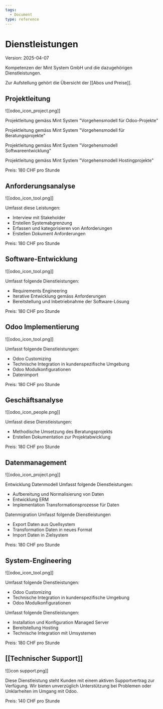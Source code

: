 ```yaml
---
tags:
  - Document
type: reference
---
```

# Dienstleistungen
Version: 2025-04-07

Kompetenzen der Mint System GmbH und die dazugehörigen Dienstleistungen.

Zur Aufstellung gehört die Übersicht der [[Abos und Preise]].

## Projektleitung

![[odoo_icon_project.png]]

Projektleitung gemäss Mint System "Vorgehensmodell für Odoo-Projekte"

Projektleitung gemäss Mint System "Vorgehensmodell für Beratungsprojekte"

Projektleitung gemäss Mint System "Vorgehensmodell Softwareentwicklung"

Projektleitung gemäss Mint System "Vorgehensmodell Hostingprojekte"

Preis: 180 CHF pro Stunde

## Anforderungsanalyse

![[odoo_icon_tool.png]]

Umfasst diese Leistungen:

- Interview mit Stakeholder
- Erstellen Systemabgrenzung
- Erfassen und kategorisieren von Anforderungen
- Erstellen Dokument Anforderungen

Preis: 180 CHF pro Stunde

## Software-Entwicklung

![[odoo_icon_tool.png]]

Umfasst folgende Dienstleistungen:

- Requirements Engineering
- Iterative Entwicklung gemäss Anforderungen
- Bereitstellung und Inbetriebnahme der Software-Lösung

Preis: 180 CHF pro Stunde

## Odoo Implementierung

![[odoo_icon_tool.png]]

Umfasst folgende Dienstleistungen:

- Odoo Customizing
- Technische Integration in kundenspezifische Umgebung
- Odoo Modulkonfigurationen
- Datenimport

Preis: 180 CHF pro Stunde

## Geschäftsanalyse

![[odoo_icon_people.png]] 

Umfasst diese Dienstleistungen:

* Methodische Umsetzung des Beratungsprojekts
* Erstellen Dokumentation zur Projektabwicklung

Preis: 180 CHF pro Stunde

## Datenmanagement

![[odoo_icon_project.png]]

Entwicklung Datenmodell
Umfasst folgende Dienstleistungen:
- Aufbereitung und Normalisierung von Daten
- Entwicklung ERM
- Implementation Transformationsprozesse für Daten

Datenmigration
Umfasst folgende Dienstleistungen
- Export Daten aus Quellsystem
- Transformation Daten in neues Format
- Import Daten in Zielsystem

Preis: 180 CHF pro Stunde

## System-Engineering

![[odoo_icon_tool.png]]

Umfasst folgende Dienstleistungen:
- Odoo Customizing
- Technische Integration in kundenspezifische Umgebung
- Odoo Modulkonfigurationen

Umfasst folgende Dienstleistungen:
- Installation und Konfiguration Managed Server
- Bereitstellung Hosting
- Technische Integration mit Umsystemen

Preis: 180 CHF pro Stunde

## [[Technischer Support]]

![[icon support.png]]

Diese Dienstleistung steht Kunden mit einem aktiven Supportvertrag zur Verfügung. Wir bieten unverzüglich Unterstützung bei Problemen oder Unklarheiten im Umgang mit Odoo.

Preis: 140 CHF pro Stunde